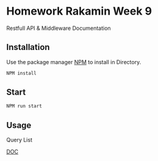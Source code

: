 # Homework Rakamin Week 9

Restfull API & Middleware Documentation

## Installation

Use the package manager [NPM](https://www.npmjs.com/) to install in Directory.

```bash
NPM install
```

## Start

```bash
NPM run start
```

## Usage

Query List

[DOC](http://localhost:2070/api-docs/)
